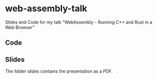# web-assembly-talk
Slides and Code for my talk "WebAssembly - Running C++ and Rust in a Web Browser"

## Code

## Slides

The folder slides contains the presentation as a PDF.